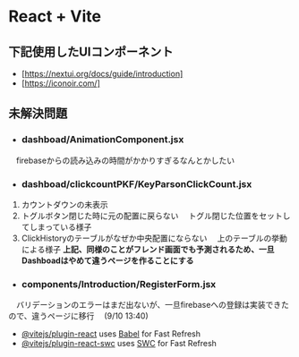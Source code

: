 # React + Vite
## 下記使用したUIコンポーネント
- [https://nextui.org/docs/guide/introduction]
- [https://iconoir.com/]

## 未解決問題
- ### dashboad/AnimationComponent.jsx
 　firebaseからの読み込みの時間がかかりすぎるなんとかしたい
 
- ### dashboad/clickcountPKF/KeyParsonClickCount.jsx
1. カウントダウンの未表示
2. トグルボタン閉じた時に元の配置に戻らない
　トグル閉じた位置をセットしてしまっている様子
3. ClickHistoryのテーブルがなぜか中央配置にならない
　上のテーブルの挙動による様子
**上記、同様のことがフレンド画面でも予測されるため、一旦Dashboadはやめて違うページを作ることにする**

- ### components/Introduction/RegisterForm.jsx
　バリデーションのエラーはまだ出ないが、一旦firebaseへの登録は実装できたので、違うページに移行
　(9/10 13:40)


- [@vitejs/plugin-react](https://github.com/vitejs/vite-plugin-react/blob/main/packages/plugin-react/README.md) uses [Babel](https://babeljs.io/) for Fast Refresh
- [@vitejs/plugin-react-swc](https://github.com/vitejs/vite-plugin-react-swc) uses [SWC](https://swc.rs/) for Fast Refresh
